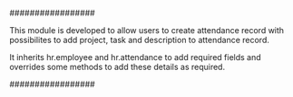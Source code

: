 #################

This module is developed to allow users to create attendance record with possibilites to add project, task and description to attendance record.

It inherits hr.employee and hr.attendance to add required fields and overrides some methods to add these details as required.

#################
